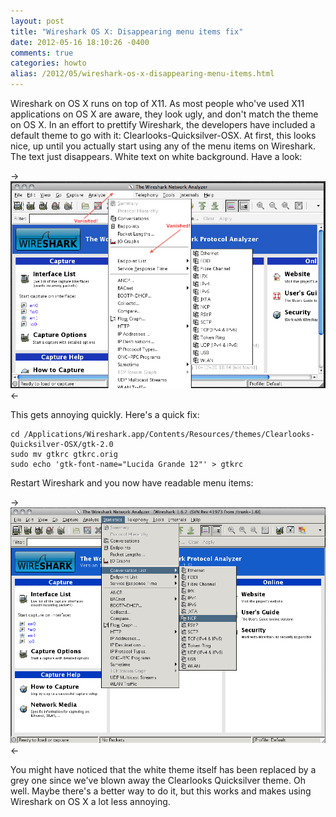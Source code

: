 ```yaml
---
layout: post
title: "Wireshark OS X: Disappearing menu items fix"
date: 2012-05-16 18:10:26 -0400
comments: true
categories: howto
alias: /2012/05/wireshark-os-x-disappearing-menu-items.html
---
```


Wireshark on OS X runs on top of X11. As most people who've used X11 applications on OS X are aware, they look ugly, and don't match the theme on OS X. In an effort to prettify Wireshark, the developers have included a default theme to go with it: Clearlooks-Quicksilver-OSX. At first, this looks nice, up until you actually start using any of the menu items on Wireshark. The text just disappears. White text on white background. Have a look:

<!--more-->

->![](/images/2012-05-16/01.png)<-

This gets annoying quickly. Here's a quick fix:

```
cd /Applications/Wireshark.app/Contents/Resources/themes/Clearlooks-Quicksilver-OSX/gtk-2.0
sudo mv gtkrc gtkrc.orig
sudo echo 'gtk-font-name="Lucida Grande 12"' > gtkrc
```

Restart Wireshark and you now have readable menu items:

->![](/images/2012-05-16/02.png)<-

You might have noticed that the white theme itself has been replaced by a grey one since we've blown away the Clearlooks Quicksilver theme. Oh well. Maybe there's a better way to do it, but this works and makes using Wireshark on OS X a lot less annoying. 
